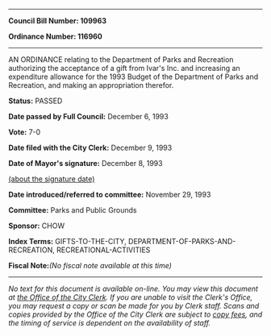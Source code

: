

********

**Council Bill Number: 109963**
   
**Ordinance Number: 116960**
********

 AN ORDINANCE relating to the Department of Parks and Recreation authorizing the acceptance of a gift from Ivar's Inc. and increasing an expenditure allowance for the 1993 Budget of the Department of Parks and Recreation, and making an appropriation therefor.

**Status:** PASSED
   
**Date passed by Full Council:** December 6, 1993
   
**Vote:** 7-0
   
**Date filed with the City Clerk:** December 9, 1993
   
**Date of Mayor's signature:** December 8, 1993
   
[(about the signature date)](/~public/approvaldate.htm)
   
   
   
**Date introduced/referred to committee:** November 29, 1993
   
**Committee:** Parks and Public Grounds
   
**Sponsor:** CHOW
   
   
**Index Terms:** GIFTS-TO-THE-CITY, DEPARTMENT-OF-PARKS-AND-RECREATION, RECREATIONAL-ACTIVITIES

**Fiscal Note:**_(No fiscal note available at this time)_
********

_No text for this document is available on-line. You may view this document at [the Office of the City Clerk](http://www.seattle.gov/leg/clerk/contactUs.htm). If you are unable to visit the Clerk's Office, you may request a copy or scan be made for you by Clerk staff. Scans and copies provided by the Office of the City Clerk are subject to [copy fees](http://clerk.seattle.gov/~public/clerkfees.htm), and the timing of service is dependent on the availability of staff._

